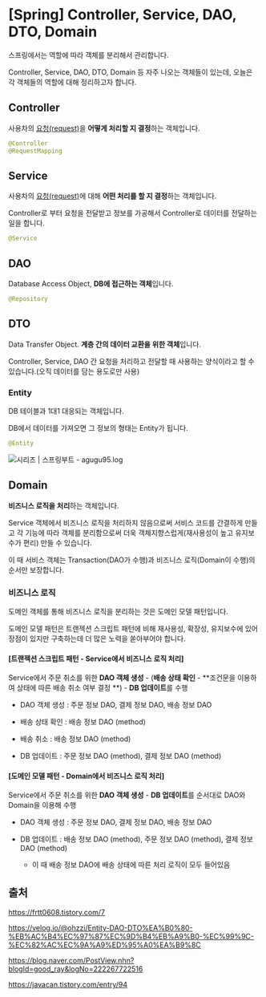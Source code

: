 # [Spring] Controller, Service, DAO, DTO, Domain

스프링에서는 역할에 따라 객체를 분리해서 관리합니다.

Controller, Service, DAO, DTO, Domain 등 자주 나오는 객체들이 있는데, 오늘은 각 객체들의 역할에 대해 정리하고자 합니다.



## Controller

사용차의 <u>요청(request)</u>을 **어떻게 처리할 지 결정**하는 객체입니다.

```java
@Controller
@RequestMapping
```



## Service

사용차의 <u>요청(request)</u>에 대해 **어떤 처리를 할 지 결정**하는 객체입니다.

Controller로 부터 요청을 전달받고 정보를 가공해서 Controller로 데이터를 전달하는 일을 합니다.

```java
@Service
```



## DAO

Database Access Object, **DB에 접근하는 객체**입니다.

```java
@Repository
```



## DTO

Data Transfer Object. **계층 간의 데이터 교환을 위한 객체**입니다.

Controller, Service, DAO 간 요청을 처리하고 전달할 때 사용하는 양식이라고 할 수 있습니다.(오직 데이터를 담는 용도로만 사용)



### Entity

DB 테이블과 1대1 대응되는 객체입니다.

DB에서 데이터를 가져오면 그 정보의 형태는 Entity가 됩니다.

```java
@Entity
```



![시리즈 | 스프링부트 - agugu95.log](https://media.vlpt.us/images/agugu95/post/189b4d5e-002c-4e7c-a4fb-89f0dd60f435/image.png?w=768)



## Domain

**비즈니스 로직을 처리**하는 객체입니다.

Service 객체에서 비즈니스 로직을 처리하지 않음으로써 서비스 코드를 간결하게 만들고 각 기능에 따라 객체를 분리함으로써 더욱 객체지향스럽게(재사용성이 높고 유지보수가 편리) 만들 수 있습니다.

이 때 서비스 객체는 Transaction(DAO가 수행)과 비즈니스 로직(Domain이 수행)의 순서만 보장합니다.



### 비즈니스 로직

도메인 객체를 통해 비즈니스 로직을 분리하는 것은 도메인 모델 패턴입니다.

도메인 모델 패턴은 트랜젝션 스크립트 패턴에 비해 재사용성, 확장성, 유지보수에 있어 장점이 있지만 구축하는데 더 많은 노력을 쏟아부어야 합니다.



#### [**트랜젝션 스크립트 패턴** -  Service에서 비즈니스 로직 처리]

Service에서 주문 취소를 위한 **DAO 객체 생성** - (**배송 상태 확인** - **조건문을 이용하여 상태에 따른 배송 취소 여부 결정 **) - **DB 업데이트**를 수행

- DAO 객체 생성 : 주문 정보 DAO, 결제 정보 DAO, 배송 정보 DAO

- 배송 상태 확인 : 배송 정보 DAO (method)

- 배송 취소 : 배송 정보 DAO (method)

- DB 업데이트 : 주문 정보 DAO (method), 결제 정보 DAO (method)



#### [**도메인 모델 패턴** - Domain에서 비즈니스 로직 처리]

Service에서 주문 취소를 위한 **DAO 객체 생성** - **DB 업데이트**를 순서대로 DAO와 Domain을 이용해 수행

- DAO 객체 생성 : 주문 정보 DAO, 결제 정보 DAO, 배송 정보 DAO

- DB 업데이트 : 배송 정보 DAO (method), 주문 정보 DAO (method), 결제 정보 DAO (method)
  - 이 때 배송 정보 DAO에 배송 상태에 따른 처리 로직이 모두 들어있음





## 출처

https://frtt0608.tistory.com/7

https://velog.io/@ohzzi/Entity-DAO-DTO%EA%B0%80-%EB%AC%B4%EC%97%87%EC%9D%B4%EB%A9%B0-%EC%99%9C-%EC%82%AC%EC%9A%A9%ED%95%A0%EA%B9%8C

https://blog.naver.com/PostView.nhn?blogId=good_ray&logNo=222267722516

https://javacan.tistory.com/entry/94
